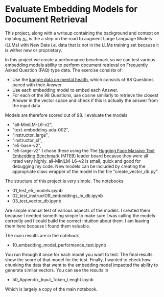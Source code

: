 # Evaluate Embedding Models for Document Retrieval


This project, along with a writeup containing the background and context on my blog [$\aleph_1$](wwww.aleph-one.co), is the a step on the road to augment Large Language Models (LLMs) with New Data i.e. data that is not in the LLMs training set because it is wither new or proprietary. 

In this project we create a performance benchmark so we can test various embedding models ability to perform document retrieval on Frequently Asked Question (FAQ) type data. The exercise consists of:
- Use the [kaggle data on mental health](https://www.kaggle.com/datasets/narendrageek/mental-health-faq-for-chatbot), which consists of 98 Questions paired with their Answer
- Use each embedding model to embed each Answer.
- For each of the 98 Questions, use cosine similarly to retrieve the closest Answer in the vector space and check if this is actually the answer from the input data.

Models are therefore scored out of 98. I evaluate the models
- "all-MiniLM-L6-v2", 
- "text-embedding-ada-002", 
- "instructor_large", 
- "instructor_xl", 
- "e5-base-v2", 
- "e5-large-v2"
I chose these using the The [Hugging Face Massive Text Embedding Benchmark](https://huggingface.co/spaces/mteb/leaderboard) (MTEB) leader board because they were all rated very highly. all-MiniLM-L6-v2 is small, quick and good for debugging my code. New models can be included by creating the appropriate class wrapper of the model in the file "create_vector_db.py".


The structure of this project is very simple. The notebooks
- 01_test_e5_models.ipynb
- 02_test_instructOR_embeddings_in_db.ipynb
- 03_test_vector_db.ipynb

Are simple manual test of various aspects of the models. I created them because I needed something simple to make sure I was calling the models correctly and I could build the correct intuition about them. I am leaving them here because I found them valuable.

The main results are in the notebook
- 10_embedding_model_performance_test.ipynb

You run through it once for each model you want to test. The final results show the score of that model for the test. Finally, I wanted to check how chunking the data that went to the embedding model impacted the ability to generate similar vectors. You can see the results in 
- 50_Appendix_Input_Token_Lenght.ipynb

Which is largely a copy of the main notebook.
